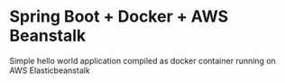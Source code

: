 # Spring Boot + Docker + AWS Beanstalk

Simple hello world application compiled as docker container running on AWS Elasticbeanstalk
